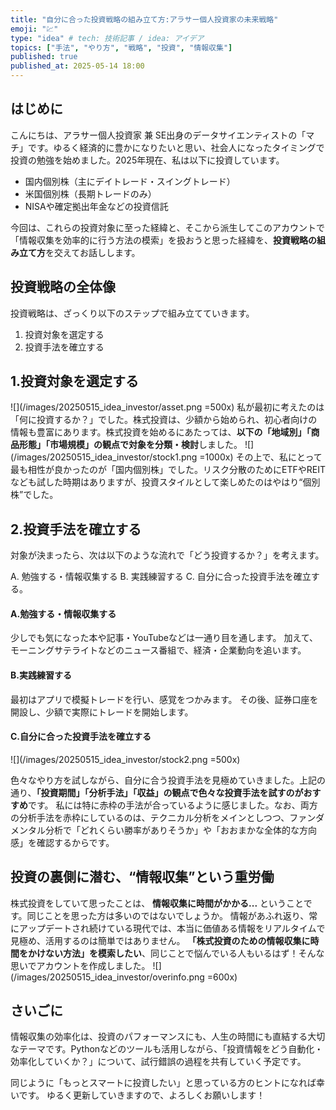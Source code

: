 ```yaml
---
title: "自分に合った投資戦略の組み立て方:アラサー個人投資家の未来戦略"
emoji: "💹"
type: "idea" # tech: 技術記事 / idea: アイデア
topics: ["手法", "やり方", "戦略", "投資", "情報収集"]
published: true
published_at: 2025-05-14 18:00
---
```

## はじめに
こんにちは、アラサー個人投資家 兼 SE出身のデータサイエンティストの「マチ」です。ゆるく経済的に豊かになりたいと思い、社会人になったタイミングで投資の勉強を始めました。2025年現在、私は以下に投資しています。

- 国内個別株（主にデイトレード・スイングトレード）
- 米国個別株（長期トレードのみ）
- NISAや確定拠出年金などの投資信託

今回は、これらの投資対象に至った経緯と、そこから派生してこのアカウントで「情報収集を効率的に行う方法の模索」を扱おうと思った経緯を、**投資戦略の組み立て方**を交えてお話しします。


## 投資戦略の全体像
投資戦略は、ざっくり以下のステップで組み立てていきます。

1. 投資対象を選定する
2. 投資手法を確立する


## 1.投資対象を選定する
![](/images/20250515_idea_investor/asset.png =500x)
私が最初に考えたのは「何に投資するか？」でした。株式投資は、少額から始められ、初心者向けの情報も豊富にあります。株式投資を始めるにあたっては、**以下の「地域別」「商品形態」「市場規模」の観点で対象を分類・検討**しました。
![](/images/20250515_idea_investor/stock1.png =1000x)
その上で、私にとって最も相性が良かったのが「国内個別株」でした。リスク分散のためにETFやREITなども試した時期はありますが、投資スタイルとして楽しめたのはやはり“個別株”でした。


## 2.投資手法を確立する
対象が決まったら、次は以下のような流れで「どう投資するか？」を考えます。

 A. 勉強する・情報収集する
 B. 実践練習する
 C. 自分に合った投資手法を確立する。

#### A.勉強する・情報収集する
少しでも気になった本や記事・YouTubeなどは一通り目を通します。
加えて、モーニングサテライトなどのニュース番組で、経済・企業動向を追います。

#### B.実践練習する
最初はアプリで模擬トレードを行い、感覚をつかみます。
その後、証券口座を開設し、少額で実際にトレードを開始します。

#### C.自分に合った投資手法を確立する
![](/images/20250515_idea_investor/stock2.png =500x)

色々なやり方を試しながら、自分に合う投資手法を見極めていきました。上記の通り、**「投資期間」「分析手法」「収益」の観点で色々な投資手法を試すのがおすすめ**です。
私には特に赤枠の手法が合っているように感じました。なお、両方の分析手法を赤枠にしているのは、テクニカル分析をメインとしつつ、ファンダメンタル分析で「どれくらい勝率がありそうか」や「おおまかな全体的な方向感」を確認するからです。


## 投資の裏側に潜む、“情報収集”という重労働
株式投資をしていて思ったことは、
 **情報収集に時間がかかる...**
ということです。同じことを思った方は多いのではないでしょうか。
情報があふれ返り、常にアップデートされ続けている現代では、本当に価値ある情報をリアルタイムで見極め、活用するのは簡単ではありません。 **「株式投資のための情報収集に時間をかけない方法」を模索したい**、同じことで悩んでいる人もいるはず！そんな思いでアカウントを作成しました。
![](/images/20250515_idea_investor/overinfo.png =600x)


## さいごに
情報収集の効率化は、投資のパフォーマンスにも、人生の時間にも直結する大切なテーマです。Pythonなどのツールも活用しながら、「投資情報をどう自動化・効率化していくか？」について、試行錯誤の過程を共有していく予定です。

同じように「もっとスマートに投資したい」と思っている方のヒントになれば幸いです。
ゆるく更新していきますので、よろしくお願いします！


